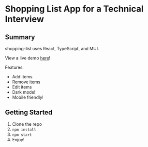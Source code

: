 # Shopping List App for a Technical Interview

## Summary

shopping-list uses React, TypeScript, and MUI.

View a live demo [here](https://shopping-list-red-six.vercel.app/)!

Features:

- Add items
- Remove items
- Edit items
- Dark mode!
- Mobile friendly!

## Getting Started

1. Clone the repo
2. `npm install`
3. `npm start`
4. Enjoy!

